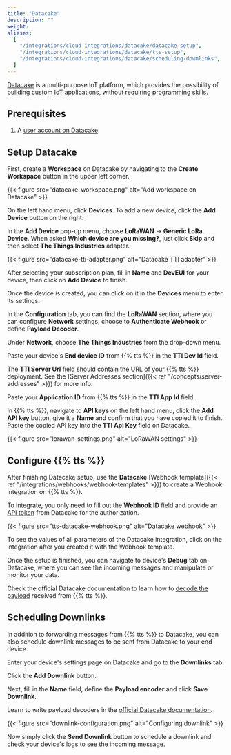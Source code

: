 ```yaml
---
title: "Datacake"
description: ""
weight:
aliases:
  [
    "/integrations/cloud-integrations/datacake/datacake-setup",
    "/integrations/cloud-integrations/datacake/tts-setup",
    "/integrations/cloud-integrations/datacake/scheduling-downlinks",
  ]
---
```


[Datacake](https://datacake.co/) is a multi-purpose IoT platform, which provides the possibility of building custom IoT applications, without requiring programming skills.

<!--more-->

## Prerequisites

1. A [user account on Datacake](https://app.datacake.de/signup).

## Setup Datacake

First, create a **Workspace** on Datacake by navigating to the **Create Workspace** button in the upper left corner.

{{< figure src="datacake-workspace.png" alt="Add workspace on Datacake" >}}

On the left hand menu, click **Devices**. To add a new device, click the **Add Device** button on the right.

In the **Add Device** pop-up menu, choose **LoRaWAN** &#8594; **Generic LoRa Device**. When asked **Which device are you missing?**, just click **Skip** and then select **The Things Industries** adapter.

{{< figure src="datacake-tti-adapter.png" alt="Datacake TTI adapter" >}}

After selecting your subscription plan, fill in **Name** and **DevEUI** for your device, then click on **Add Device** to finish.

Once the device is created, you can click on it in the **Devices** menu to enter its settings.

In the **Configuration** tab, you can find the **LoRaWAN** section, where you can configure **Network** settings, choose to **Authenticate Webhook** or define **Payload Decoder**.

Under **Network**, choose **The Things Industries** from the drop-down menu.

Paste your device's **End device ID** from {{% tts %}} in the **TTI Dev Id** field.

The **TTI Server Url** field should contain the URL of your {{% tts %}} deployment. See the [Server Addresses section]({{< ref "/concepts/server-addresses" >}}) for more info.

Paste your **Application ID** from {{% tts %}} in the **TTI App Id** field.

In {{% tts %}}, navigate to **API keys** on the left hand menu, click the **Add API key** button, give it a **Name** and confirm that you have copied it to finish. Paste the copied API key into the **TTI Api Key** field on Datacake.

{{< figure src="lorawan-settings.png" alt="LoRaWAN settings" >}}

## Configure {{% tts %}}

After finishing Datacake setup, use the **Datacake** [Webhook template]({{< ref "/integrations/webhooks/webhook-templates" >}}) to create a Webhook integration on {{% tts %}}.

To integrate, you only need to fill out the **Webhook ID** field and provide an [API token](https://docs.datacake.de/api/generate-access-token) from Datacake for the authorization.

{{< figure src="tts-datacake-webhook.png" alt="Datacake webhook" >}}

To see the values of all parameters of the Datacake integration, click on the integration after you created it with the Webhook template.

Once the setup is finished, you can navigate to device's **Debug** tab on Datacake, where you can see the incoming messages and manipulate or monitor your data.

Check the official Datacake documentation to learn how to [decode the payload](https://docs.datacake.de/lorawan/payload-decoders) received from {{% tts %}}.

## Scheduling Downlinks

In addition to forwarding messages from {{% tts %}} to Datacake, you can also schedule downlink messages to be sent from Datacake to your end device.

Enter your device's settings page on Datacake and go to the **Downlinks** tab.

Click the **Add Downlink** button.

Next, fill in the **Name** field, define the **Payload encoder** and click **Save Downlink**.

Learn to write payload decoders in the [official Datacake documentation](https://docs.datacake.de/lorawan/downlinks#writing-a-downlink-encoder).

{{< figure src="downlink-configuration.png" alt="Configuring downlink" >}}

Now simply click the **Send Downlink** button to schedule a downlink and check your device's logs to see the incoming message.
